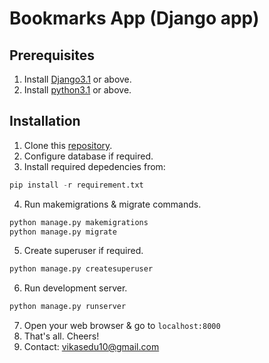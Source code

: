 # Bookmarks App (Django app)

## Prerequisites

1. Install [Django3.1](https://docs.djangoproject.com/en/3.1/intro/install/) or above.
2. Install [python3.1](https://www.python.org/downloads/) or above.

## Installation
1. Clone this [repository](https://github.com/Testpresh/bookmark).
2. Configure database if required.
3. Install required depedencies from:
```python
pip install -r requirement.txt
```
4. Run makemigrations & migrate commands.
```python
python manage.py makemigrations
python manage.py migrate
```
5. Create superuser if required.
```python
python manage.py createsuperuser
```
6. Run development server.
```python
python manage.py runserver
```
7. Open your web browser & go to `localhost:8000`
8. That's all. Cheers!
9. Contact: [vikasedu10@gmail.com](vikasedu10@gmail.com)